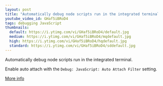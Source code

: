 ```yaml
---
layout: post
title: "Automatically debug node scripts run in the integrated terminal"
youtube_video_id: GHaf5iBRoD4
tags: debugging JavaScript
thumbnails:
  default: https://i.ytimg.com/vi/GHaf5iBRoD4/default.jpg
  medium: https://i.ytimg.com/vi/GHaf5iBRoD4/mqdefault.jpg
  high: https://i.ytimg.com/vi/GHaf5iBRoD4/hqdefault.jpg
  standard: https://i.ytimg.com/vi/GHaf5iBRoD4/sddefault.jpg
---
```


Automatically debug node scripts run in the integrated terminal.

Enable auto attach with the `Debug: JavaScript: Auto Attach Filter` setting.

[More info](https://code.visualstudio.com/docs/nodejs/nodejs-debugging#_auto-attach-feature)